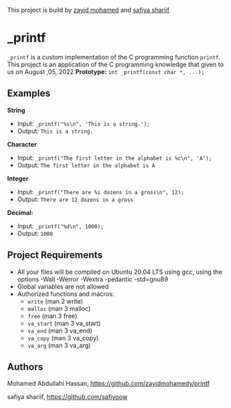  
 This project is build by  [zayid mohamed](https://github.com/zayidmohamedy) and  [safiya shariif ](https://github.com/safiyoow) 
# _printf
```_printf``` is a custom implementation of the C programming function ```printf```. This project is an application of the C programming knowledge that given to us on August ,05, 2022
**Prototype:** ```int _printf(const char *, ...);```

## Examples
**String**
* Input: ```_printf("%s\n", 'This is a string.');```
* Output: ```This is a string.```

**Character**
* Input: ```_printf("The first letter in the alphabet is %c\n", 'A');```
* Output: ```The first letter in the alphabet is A```

**Integer**
* Input: ```_printf("There are %i dozens in a gross\n", 12);```
* Output: ```There are 12 dozens in a gross```

**Decimal:**
* Input: ```_printf("%d\n", 1000);```
* Output:  ```1000```
## Project Requirements
* All your files will be compiled on Ubuntu 20.04 LTS using gcc, using the options -Wall -Werror -Wextra -pedantic -std=gnu89 
* Global variables are not allowed
* Authorized functions and macros:
  * ```write``` (man 2 write)
  * ```malloc``` (man 3 malloc)
  * ```free``` (man 3 free)
  * ```va_start``` (man 3 va_start)
  * ```va_end``` (man 3 va_end)
  * ```va_copy``` (man 3 va_copy)
  * ```va_arg``` (man 3 va_arg)
 
## Authors
Mohamed Abdullahi Hassan, https://github.com/zayidmohamedy/printf

safiya shariif, https://github.com/safiyoow
